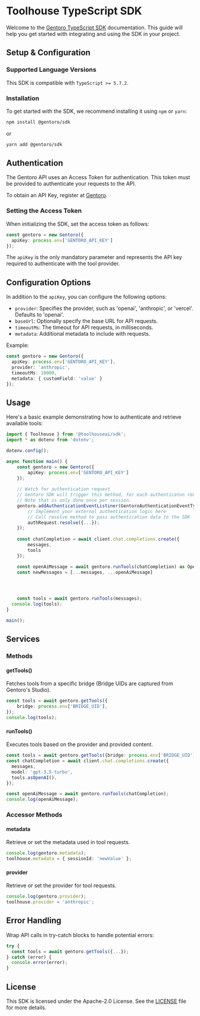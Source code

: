 # Toolhouse TypeScript SDK

Welcome to the [Gentoro TypeScript SDK](https://gentoro.com/docs/quickstart/quick-start-typescript) documentation. 
This guide will help you get started with integrating and using the SDK in your project.

## Setup & Configuration

### Supported Language Versions

This SDK is compatible with `TypeScript >= 5.7.2`.

### Installation

To get started with the SDK, we recommend installing it using `npm` or `yarn`:

```bash
npm install @gentoro/sdk
```

or

```bash
yarn add @gentoro/sdk
```

## Authentication

The Gentoro API uses an Access Token for authentication. This token must be provided to authenticate your requests to the API.

To obtain an API Key, register at [Gentoro](https://gentoro.com/).

### Setting the Access Token

When initializing the SDK, set the access token as follows:

```ts
const gentoro = new Gentoro({
  apiKey: process.env['GENTORO_API_KEY']
});
```

The `apiKey` is the only mandatory parameter and represents the API key required to authenticate with the tool provider.

## Configuration Options

In addition to the `apiKey`, you can configure the following options:

- `provider`: Specifies the provider, such as 'openai', 'anthropic', or 'vercel'. Defaults to 'openai'.
- `baseUrl`: Optionally specify the base URL for API requests.
- `timeoutMs`: The timeout for API requests, in milliseconds.
- `metadata`: Additional metadata to include with requests.

Example:

```ts
const gentoro = new Gentoro({
  apiKey: process.env['GENTORO_API_KEY'],
  provider: 'anthropic',
  timeoutMs: 10000,
  metadata: { customField: 'value' }
});
```

## Usage

Here's a basic example demonstrating how to authenticate and retrieve available tools:

```ts
import { Toolhouse } from '@toolhouseai/sdk';
import * as dotenv from 'dotenv';

dotenv.config();

async function main() {
    const gentoro = new Gentoro({
        apiKey: process.env['GENTORO_API_KEY']
    });
  
    // Watch for authentication request
    // Gentoro SDK will trigger this method, for each authenticaton requested by the Server.
    // Note that is only done once per session.
    gentoro.addAuthenticationEventListiner(GentoroAuthenticationEventType.REQUEST, (authRequest: GentoroAuthRequest) => {
        // Implement your external authentication logic here
        // Call resolve method to pass authentication data to the SDK
        authRequest.resolve({...});
    });
    
    const chatCompletion = await client.chat.completions.create({
        messages,
        tools
    });

    const openAiMessage = await gentoro.runTools(chatCompletion) as OpenAI.Chat.Completions.ChatCompletionMessageParam[]
    const newMessages = [...messages, ...openAiMessage]




    const tools = await gentoro.runTools(messages);
  console.log(tools);
}

main();
```

## Services

### Methods

#### getTools()

Fetches tools from a specific bridge (Bridge UIDs are captured from Gentoro's Studio).

```ts
const tools = await gentoro.getTools({
    bridge: process.env['BRIDGE_UID'],
});
console.log(tools);
```

#### runTools()

Executes tools based on the provider and provided content.

```ts
const tools = await gentoro.getTools({bridge: process.env['BRIDGE_UID']});
const chatCompletion = await client.chat.completions.create({
  messages,
  model: 'gpt-3.5-turbo',
  tools.asOpenAI(),
});

const openAiMessage = await gentoro.runTools(chatCompletion);
console.log(openAiMessage);
```

### Accessor Methods

#### metadata

Retrieve or set the metadata used in tool requests.

```ts
console.log(gentoro.metadata);
toolhouse.metadata = { sessionId: 'newValue' };
```

#### provider

Retrieve or set the provider for tool requests.

```ts
console.log(gentoro.provider);
toolhouse.provider = 'anthropic';
```

## Error Handling

Wrap API calls in try-catch blocks to handle potential errors:

```ts
try {
  const tools = await gentoro.getTools({...});
} catch (error) {
  console.error(error);
}
```

## License

This SDK is licensed under the Apache-2.0 License. See the [LICENSE](LICENSE) file for more details.
